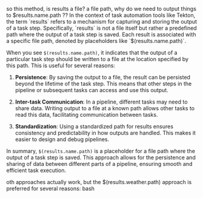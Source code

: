 so this method, is results a file? a file path, why do we need to output things to $results.name.path ??
In the context of task automation tools like Tekton, the term `results` refers to a mechanism for capturing and storing the output of a task step. Specifically, `results` is not a file itself but rather a predefined path where the output of a task step is saved. Each result is associated with a specific file path, denoted by placeholders like `$(results.name.path)`.

When you see `$(results.name.path)`, it indicates that the output of a particular task step should be written to a file at the location specified by this path. This is useful for several reasons:

1. **Persistence**: By saving the output to a file, the result can be persisted beyond the lifetime of the task step. This means that other steps in the pipeline or subsequent tasks can access and use this output.

2. **Inter-task Communication**: In a pipeline, different tasks may need to share data. Writing output to a file at a known path allows other tasks to read this data, facilitating communication between tasks.

3. **Standardization**: Using a standardized path for results ensures consistency and predictability in how outputs are handled. This makes it easier to design and debug pipelines.

In summary, `$(results.name.path)` is a placeholder for a file path where the output of a task step is saved. This approach allows for the persistence and sharing of data between different parts of a pipeline, ensuring smooth and efficient task execution.


oth approaches actually work, but the $(results.weather.path) approach is preferred for several reasons:
bash